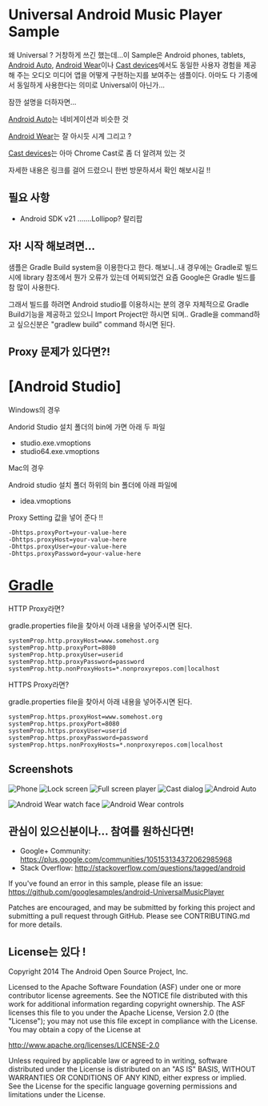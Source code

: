 Universal Android Music Player Sample
=====================================

왜 Universal ? 거창하게 쓰긴 했는데...이 Sample은 Android phones, tablets, [Android Auto](http://www.android.com/auto/), [Android Wear](http://www.android.com/wear/)이나  [Cast devices](http://www.google.com/cast/)에서도 동일한 사용자 경험을 제공해 주는 오디오 미디어 앱을 어떻게 구현하는지를 
보여주는 샘플이다. 아마도 다 기종에서 동일하게 사용한다는 의미로 Universal이 아닌가...

잠깐 설명을 더하자면...

[Android Auto](http://www.android.com/auto/)는 네비게이션과 비슷한 것

[Android Wear](http://www.android.com/wear/)는 잘 아시듯 시계 그리고 ? 

[Cast devices](http://www.google.com/cast/)는 아마 Chrome Cast로 좀 더 알려져 있는 것 

자세한 내용은 링크를 걸어 드렸으니 한번 방문하셔서 확인 해보시길 !!

필요 사항
--------------

- Android SDK v21 .......Lollipop? 랄리팝

자! 시작 해보려면...
---------------

샘플은 Gradle Build system을 이용한다고 한다. 해보니..내 경우에는 Gradle로 빌드시에 
library 참조에서 뭔가 오류가 있는데 어찌되었건 요즘 Google은 Gradle 빌드를 참 많이 사용한다.

그래서 빌드를 하려면 Android studio를 이용하시는 분의 경우 자체적으로 Gradle Build기능을 제공하고 있으니
Import Project만 하시면 되며.. Gradle을 command하고 싶으신분은 "gradlew build" command 하시면 된다.  	

Proxy 문제가 있다면?!
---------------

#  [Android Studio] #

Windows의 경우 

Andorid Studio 설치 폴더의 bin에 가면 아래 두 파일 

- studio.exe.vmoptions
- studio64.exe.vmoptions


Mac의 경우 

Android studio 설치 폴더 하위의 bin 폴더에 아래 파일에 

- idea.vmoptions


Proxy Setting 값을 넣어 준다 !!

    -Dhttps.proxyPort=your-value-here
    -Dhttps.proxyHost=your-value-here
    -Dhttps.proxyUser=your-value-here
    -Dhttps.proxyPassword=your-value-here

# [Gradle](https://gradle.org/docs/current/userguide/build_environment.html) #

HTTP Proxy라면?

gradle.properties file을 찾아서 아래 내용을 넣어주시면 된다.

    systemProp.http.proxyHost=www.somehost.org
    systemProp.http.proxyPort=8080
    systemProp.http.proxyUser=userid
    systemProp.http.proxyPassword=password
    systemProp.http.nonProxyHosts=*.nonproxyrepos.com|localhost

HTTPS Proxy라면?

gradle.properties file을 찾아서 아래 내용을 넣어주시면 된다.

	systemProp.https.proxyHost=www.somehost.org
	systemProp.https.proxyPort=8080
	systemProp.https.proxyUser=userid
	systemProp.https.proxyPassword=password
	systemProp.https.nonProxyHosts=*.nonproxyrepos.com|localhost

Screenshots
-----------

![Phone](../img/007-01-phone.png "On a phone")
![Lock screen](../img/007-01-phone_lockscreen.png "Lockscreen background and controls")
![Full screen player](../img/007-01-phone_fullscreen_player.png "A basic full screen activity")
![Cast dialog](../img/007-01-phone_cast_dialog.png "Casting to Google Cast devices")
![Android Auto](../img/007-01-android_auto.png "Running on an Android Auto car")

![Android Wear watch face](../img/007-01-android_wear_1.png "MediaStyle notifications on an Android Wear watch")
![Android Wear controls](../img/007-01-android_wear_2.png "Media playback controls on an Android Wear watch")

관심이 있으신분이나... 참여를 원하신다면!
-------

- Google+ Community: https://plus.google.com/communities/105153134372062985968
- Stack Overflow: http://stackoverflow.com/questions/tagged/android

If you've found an error in this sample, please file an issue:
https://github.com/googlesamples/android-UniversalMusicPlayer

Patches are encouraged, and may be submitted by forking this project and
submitting a pull request through GitHub. Please see CONTRIBUTING.md for more details.

License는 있다 !
-------

Copyright 2014 The Android Open Source Project, Inc.

Licensed to the Apache Software Foundation (ASF) under one or more contributor
license agreements.  See the NOTICE file distributed with this work for
additional information regarding copyright ownership.  The ASF licenses this
file to you under the Apache License, Version 2.0 (the "License"); you may not
use this file except in compliance with the License.  You may obtain a copy of
the License at

  http://www.apache.org/licenses/LICENSE-2.0

Unless required by applicable law or agreed to in writing, software
distributed under the License is distributed on an "AS IS" BASIS, WITHOUT
WARRANTIES OR CONDITIONS OF ANY KIND, either express or implied.  See the
License for the specific language governing permissions and limitations under
the License.
